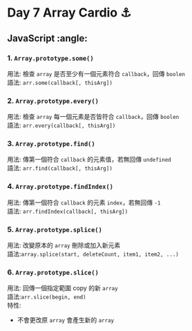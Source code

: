# Day 7 Array Cardio :anchor:  

## JavaScript :angle:

### 1. `Array​.prototype​.some()`  
用法: 檢查 `array` 是否至少有一個元素符合 `callback`，回傳 `boolen`   
語法: `arr.some(callback[, thisArg])`  

### 2. `Array​.prototype​.every()`  
用法: 檢查 `array` 每一個元素是否皆符合 `callback`，回傳 `boolen`   
語法: `arr.every(callback[, thisArg])`  

### 3. `Array​.prototype​.find()`  
用法: 傳第一個符合 `callback` 的元素值，若無回傳 `undefined`  
語法: `arr.find(callback[, thisArg])`  

### 4. `Array​.prototype​.findIndex()`  
用法: 傳第一個符合 `callback` 的元素 `index`，若無回傳 `-1`  
語法: `arr.findIndex(callback[, thisArg])`  

### 5. `Array​.prototype​.splice()`  
用法: 改變原本的 `array` 刪除或加入新元素  
語法:`array.splice(start, deleteCount, item1, item2, ...)`  

### 6. `Array​.prototype​.slice()`  
用法: 回傳一個指定範圍 copy 的新 `array`  
語法:`arr.slice(begin, end)`  
特性:  
- 不會更改原 `array` 會產生新的 `array`  

